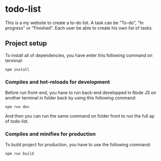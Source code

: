 # todo-list

This is a my website to create a to-do list. 
A task can be "To-do", "In progress" or "Finished".
Each user be able to create his own list of tasks. 


## Project setup


To install all of dependencies, you have enter this following command on terminal:

```
npm install
```

### Compiles and hot-reloads for development

Before run front-end, you have to run back-end developped in Node JS on another terminal in folder back by using this following command: 

```
npm run dev
```

And then you can run the same command on folder front to run the full  ap of todo-list.  

### Compiles and minifies for production

To build project for production, you have to use the following command: 

```
npm run build
```



